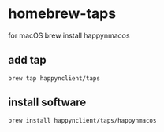 # homebrew-taps
for macOS brew install happynmacos

## add tap

```
brew tap happynclient/taps
```

## install software

```
brew install happynclient/taps/happynmacos
```
